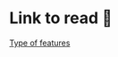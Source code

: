 # Link to read  🔗
[Type of features](https://docs.google.com/document/d/1HOyrn8nkzx6mA32MsTiGirMEfTU3bRHvNohZEX2xrIM/edit?usp=sharing)